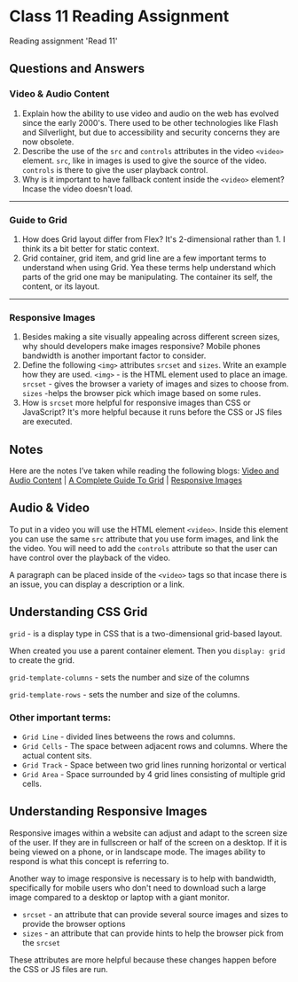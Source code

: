 # Class 11 Reading Assignment

Reading assignment 'Read 11'

## Questions and Answers

### Video & Audio Content

1. Explain how the ability to use video and audio on the web has evolved since the early 2000's. There used to be other technologies like Flash and Silverlight, but due to accessibility and security concerns they are now obsolete.
2. Describe the use of the `src` and `controls` attributes in the video `<video>` element. `src`, like in images is used to give the source of the video. `controls` is there to give the user playback control.
3. Why is it important to have fallback content inside the `<video>` element? Incase the video doesn't load.

---

### Guide to Grid

1. How does Grid layout differ from Flex? It's 2-dimensional rather than 1. I think its a bit better for static context.
2. Grid container, grid item, and grid line are a few important terms to understand when using Grid. Yea these terms help understand which parts of the grid one may be manipulating. The container its self, the content, or its layout.

---

### Responsive Images

1. Besides making a site visually appealing across different screen sizes, why should developers make images responsive? Mobile phones bandwidth is another important factor to consider.
2. Define the following `<img>` attributes `srcset` and `sizes`. Write an example how they are used. `<img>` - is the HTML element used to place an image. `srcset` - gives the browser a variety of images and sizes to choose from. `sizes` -helps the browser pick which image based on some rules.
3. How is `srcset` more helpful for responsive images than CSS or JavaScript? It's more helpful because it runs before the CSS or JS files are executed.

## Notes

Here are the notes I’ve taken while reading the following blogs:
[Video and Audio Content](https://developer.mozilla.org/en-US/docs/Learn/HTML/Multimedia_and_embedding/Video_and_audio_content) \| [A Complete Guide To Grid](https://css-tricks.com/snippets/css/complete-guide-grid/) \| [Responsive Images](https://developer.mozilla.org/en-US/docs/Learn/HTML/Multimedia_and_embedding/Responsive_images)

## Audio & Video

To put in a video you will use the HTML element `<video>`. Inside this element you can use the same `src` attribute that you use form images, and link the the video. You will need to add the `controls` attribute so that the user can have control over the playback of the video.

A paragraph can be placed inside of the `<video>` tags so that incase there is an issue, you can display a description or a link.

## Understanding CSS Grid

`grid` - is a display type in CSS that is a two-dimensional grid-based layout.

When created you use a parent container element. Then you `display: grid` to create the grid.

`grid-template-columns` - sets the number and size of the columns

`grid-template-rows` - sets the number and size of the columns.

### Other important terms:

* `Grid Line` - divided lines betweens the rows and columns.
* `Grid Cells` - The space between adjacent rows and columns. Where the actual content sits.
* `Grid Track` - Space between two grid lines running horizontal or vertical
* `Grid Area` - Space surrounded by 4 grid lines consisting of multiple grid cells.

## Understanding Responsive Images

Responsive images within a website can adjust and adapt to the screen size of the user. If they are in fullscreen or half of the screen on a desktop. If it is being viewed on a phone, or in landscape mode. The images ability to respond is what this concept is referring to.

Another way to image responsive is necessary is to help with bandwidth, specifically for mobile users who don't need to download such a large image compared to a desktop or laptop with a giant monitor.

* `srcset` - an attribute that can provide several source images and sizes to provide the browser options
* `sizes` - an attribute that can provide hints to help the browser pick from the `srcset`

These attributes are more helpful because these changes happen before the CSS or JS files are run.
